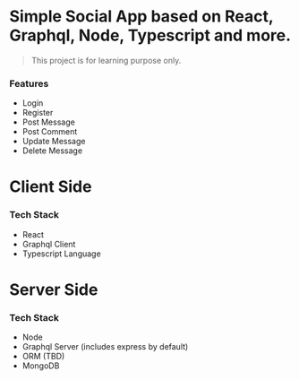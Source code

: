 # Simple Social App based on React, Graphql, Node, Typescript and more.

> This project is for learning purpose only.

### Features

- Login
- Register
- Post Message
- Post Comment
- Update Message
- Delete Message

# Client Side

### Tech Stack

- React
- Graphql Client
- Typescript Language

# Server Side

### Tech Stack

- Node
- Graphql Server (includes express by default)
- ORM (TBD)
- MongoDB
